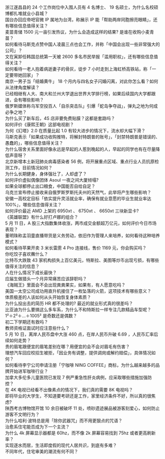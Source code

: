 浙江遂昌县的 24 个工作岗位中入围人员有 4 名博士、 19 名硕士，为什么名校硕博都扎堆就业小县城？  
国台办回应帝吧官微 IP 属地为台湾，称展示 IP 能「帮助两岸同胞擦亮眼睛」，还有哪些信息值得关注？  
麦苗青储 1500 元一亩引发热议，为什么会造成这样的结果? 是谁在收购小麦青苗？  
如何看待马斯克点赞中国人凌晨三点也会工作，并称「中国会出现一些非常强大的公司」？  
文在寅卸任韩国总统第一天被 2600 多名市民举报「滥用职权」，还有哪些信息值得关注？  
如何看待一老人抱着病逝妻子的骨灰，徒步 7 小时走到上海虹桥高铁站，称「一定要带她回家」？  
南京一男子当「结婚黄牛」 18 个月内与四名女子闪婚闪离，对此你怎么看？如何从法律角度解读？  
已经相继有人大、南大和兰州大学退出世界大学排行榜，如果后续国内大学都跟进，会有哪些影响？  
俄罗斯媒体称乌军空投百人「自杀突击队」引爆「蛇岛争夺战」，弹丸之地为何成必争之地？  
为什么买了新车后，4S 店非要免费贴膜？这都是套路吗？  
如何评价《康熙王朝》这部电视剧？  
为何《幻塔》2.0 在质量比起 1.0 有较大进步的情况下，流水却大幅下滑？  
马斯克表示「如果成功收购推特，将解封特朗普的账号」，「封禁特朗普是错误的、愚蠢的」，哪些信息值得关注？  
为什么宿舍关系里面好像永远是早起的人惹到晚起的人，早起的同学也有在尽量降低声音呀？  
北京新增本土新冠肺炎病毒感染者 56 例，将开展重点区域、重点行业人员抗原检测工作，目前情况如何？  
为什么长期健身，身体强壮了，人却虚了？  
如何评价虚拟偶像团体 Asoul 一夜之间大厦倾塌?  
如果全球都停止出口粮食，中国能否自给自足？  
乌克兰宣布停止接收来自俄罗斯罗斯托夫州的天然气，此举将产生哪些影响？  
安徽一高校定目标「依实提升灵活就业率，确保有就业意愿的毕业生就业率达 100%」，哪些信息值得关注？  
如何评价最近 AMD 上架的 6950xt 、 6750xt 、 6650xt 三块新显卡?  
《英雄联盟》有什么好打卢娜的组合？  
5 月 11 日，A 股三大指数集体收涨，两市成交金额超万亿元，如何评价今日市场表现？  
董明珠称孟羽童直播带货是义务劳动，依旧作为管理人来培养，如何看待这种培养模式？  
如何看待苹果开卖 3 米长雷雳 4 Pro 连接线，售价 1169 元，你会购买吗？  
你吃饺子喜欢蘸什么？  
比特币大跌致 43 家机构损失上百亿美元，特斯拉、美图等炒币出现亏损，有哪些值得关注的信息？  
人在什么情况下成长最快？  
应届生做猎头一个月异常痛苦应该辞职吗？  
《海贼王》里面会不会出现粪粪果实，如果有，有人愿意吃吗？  
美国一太空公司成功用直升机接住了一枚坠落的火箭，这项技术有哪些意义？  
体质极差的人该如何从头开始恢复身体素质？  
为什么投出去的简历 HR 都不处理的? 最近的就业形式真的很差吗？  
比亚迪为什么要搞这么多车系，为什么不和特斯拉一样专注几款精品车型呢？  
1²＋2²＋…＋1005² 是奇数还是偶数？  
初二下学期还有救吗？  
教师资格证面试时应注意些什么？  
5 月 10 日，离岸人民币盘中大涨 460 点，在岸人民币升破 6.69 ，人民币汇率后续如何走势？  
贵的眉笔跟便宜的眉笔差别在哪？用便宜的会不会对眉毛有伤害？  
理想汽车回应校招生被拒，「因业务有调整，提供调岗或解约赔偿」，具体情况如何？  
如何看待李宁公司申请注册「宁咖啡 NING COFFEE」商标，为什么越来越多的品牌开始进军咖啡行业？  
加拿大多伦多儿童医院已发现 7 例严重急性肝炎病例，应采取哪些措施加强防控？  
在 4K 电视已经看不出像素点的情况下，我们真的需要 8K 电视吗？  
即将毕业的大学生，不知道要考研还是工作，家里经济条件不好，所以真的很焦虑?  
陕西考古博物馆开馆 10 余日被破坏 11 处，喷砂遗迹展品被游客刻爱心，如何防止游客不文明行为？  
为什么哈利·波特总是用「除你武器咒」而不用更狠点的咒语？  
治愈系住宅能否成为下一个主流？  
为什么 4k 屏幕显示器都是 60hz，而不像 2k 屏幕容易找到 75hz 或者更高刷新率？  
实现逐水而居，生活即度假的现代人居共识，到底有多难？  
不同年代，住宅审美的潮流有何不同？  
